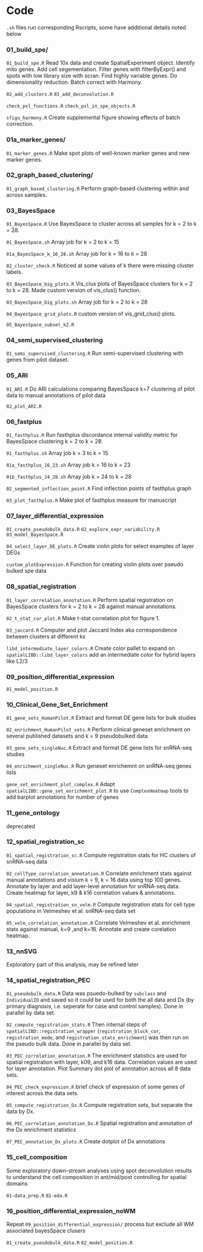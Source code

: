 # Code

`.sh` files run corresponding Rscripts, some have additional details noted below

### 01_build_spe/
`01_build_spe.R`
Read 10x data and create SpatialExperiment object. Identify mito genes. Add cell segementation. Filter genes with filterByExpr() and spots with low library size with scran. Find highly variable genes. Do dimensionality reduction. Batch correct with Harmony. 

`02_add_clusters.R`
`03_add_deconvolution.R`

`check_pxl_functions.R`
`check_pxl_in_spe_objects.R`

`sfigu_harmony.R`
Create supplemental figure showing effects of batch correction. 

### 01a_marker_genes/
`01_marker_genes.R`
Make spot plots of well-known marker genes and new marker genes. 

### 02_graph_based_clustering/
`01_graph_based_clustering.R`
Perform graph-based clustering within and across samples. 

### 03_BayesSpace
`01_BayesSpace.R`
Use BayesSpace to cluster across all samples for k = 2 to k = 28. 

`01_BayesSpace.sh`
Array job for k = 2 to k = 15

`01a_BayesSpace_k_16_28.sh`
Array job for k = 16 to k = 28

`02_cluster_check.R`
Noticed at some values of k there were missing cluster labels.

`03_BayesSpace_big_plots.R`
Vis_clus plots of BayesSpace clusters for k = 2 to k = 28. Made custom version of vis_clus() function. 

`03_BayesSpace_big_plots.sh`
Array job for k = 2 to k = 28

`04_BayesSpace_grid_plots.R`
custom version of vis_grid_clus() plots. 

`05_BayesSpace_subset_k2.R`

### 04_semi_supervised_clustering
`01_semi_supervised_clustering.R`
Run semi-supervised clustering with genes from pilot dataset.

### 05_ARI
`01_ARI.R`
Do ARI calculations comparing BayesSpace k=7 clustering of pilot data to manual annotations of pilot data

`02_plot_ARI.R`

### 06_fastplus
`01_fasthplus.R`
Run fasthplus discordance internal validity metric for BayesSpace clustering k = 2 to k = 28. 

`01_fasthplus.sh`
Array job k = 3 to k = 15

`01a_fasthplus_16_23.sh`
Array job k = 16 to k = 23

`01b_fasthplus_24_28.sh`
Array job k = 24 to k = 28

`02_segmented_inflection_point.R`
Find inflection points of fasthplus graph

`03_plot_fasthplus.R`
Make plot of fasthplus measure for manuscript

### 07_layer_differential_expression
`01_create_pseudobulk_data.R`
`02_explore_expr_variability.R`
`03_model_BayesSpace.R`

`04_select_layer_DE_plots.R` Create violin plots for select examples of layer DEGs

`custom_plotExpression.R` Function for creating violin plots over pseudo bulked spe data

### 08_spatial_registration
`01_layer_correlation_annotation.R`
Perform spatial registration on BayesSpace clusters for k = 2 to k = 28 against manual annotations.

`02_t_stat_cor_plot.R`
Make t-stat correlation plot for figure 1. 

`03_jaccard.R`
Computer and plot Jaccard Index aka correspondence between clusters at different ks 

`libd_intermediate_layer_colors.R`
Create color pallet to expand on  `spatialLIBD::libd_layer_colors` add an intermediate color for hybrid layers like L2/3

### 09_position_differential_expression
`01_model_position.R` 

### 10_Clinical_Gene_Set_Enrichment
`01_gene_sets_HumanPilot.R`
Extract and format DE gene lists for bulk studies 

`02_enrichment_HumanPilot_sets.R`
Perform clinical geneset enrichment on several published datasets and k = 9 pseudobulked data. 

`03_gene_sets_singleNuc.R`
Extract and format DE gene lists for snRNA-seq studies 

`04_enrichment_singleNuc.R`
Run geneset enrichemnt on snRNA-seq genes lists

`gene_set_enrichment_plot_complex.R`
Adapt `spatialLIBD::gene_set_enrichment_plot.R` to use `ComplexHeatmap` tools to add barplot annotations for number of genes

### 11_gene_ontology
deprecated

### 12_spatial_registration_sc
`01_spatial_registration_sc.R`
Compute registration stats for HC clusters of snRNA-seq data

`02_cellType_correlation_annotation.R`
 Correlate enrichment stats against manual annotations and visium k = 9, k = 16 data using top 100 genes.
 Annotate by layer and add layer-level annotation for snRNA-seq data. Create heatmap for layer, k9 & k16 correlation values & annotations.

`04_spatial_registration_sn_velm.R` 
Compute registration stats for cell type populations in Velmeshev et al. snRNA-seq data set

`05_velm_correlation_annotation.R`
 Correlate Velmeshev et al. enrichment stats against manual, k=9 ,and k=16. Annotate and create corelation heatmap.
 
### 13_nnSVG
Exploratory part of this analysis, may be refined later

### 14_spatial_registration_PEC
`01_pseudobulk_data.R` Data was psuedo-bulked by `subclass` and `IndividualID` and saved so it could be used
for both the all data and Dx (by primary diagnosis, i.e. seperate for case and control samples). Done in parallel by data set.

`02_compute_registration_stats.R` Then internal steps of `spatialLIBD::registration_wrapper` (`registration_block_cor`, `registration_mode`, and `registration_stats_enrichment`) was then run on the pseudo bulk data.  Done in parallel by data set.

`03_PEC_correlation_annotation.R` The enrichment statistics are used for spatial registration with layer, k09, and k16 data. Correlation values are used for layer annotation. Plot Summary dot plot of annotation across all 8 data sets.

`04_PEC_check_expression.R` brief check of expression of some genes of interest across the data sets.

`05_compute_registration_Dx.R` Compute registration sets, but separate the data by Dx.

`06_PEC_correlation_annotation_Dx.R` Spatial registration and annotation of the Dx enrichment statistics

`07_PEC_annotation_Dx_plots.R` Create dotplot of Dx annotations

### 15_cell_composition
Some exploratory down-stream analyses using spot deconvolution results to understand the cell composition in ant/mid/post controlling for spatial domains

`01-data_prep.R`
`02-eda.R`

### 16_position_differential_expression_noWM
Repeat `09_position_differential_expression/` process but exclude all WM associated bayesSpace clusers

`01_create_pseudobulk_data.R`
`02_model_position.R`

